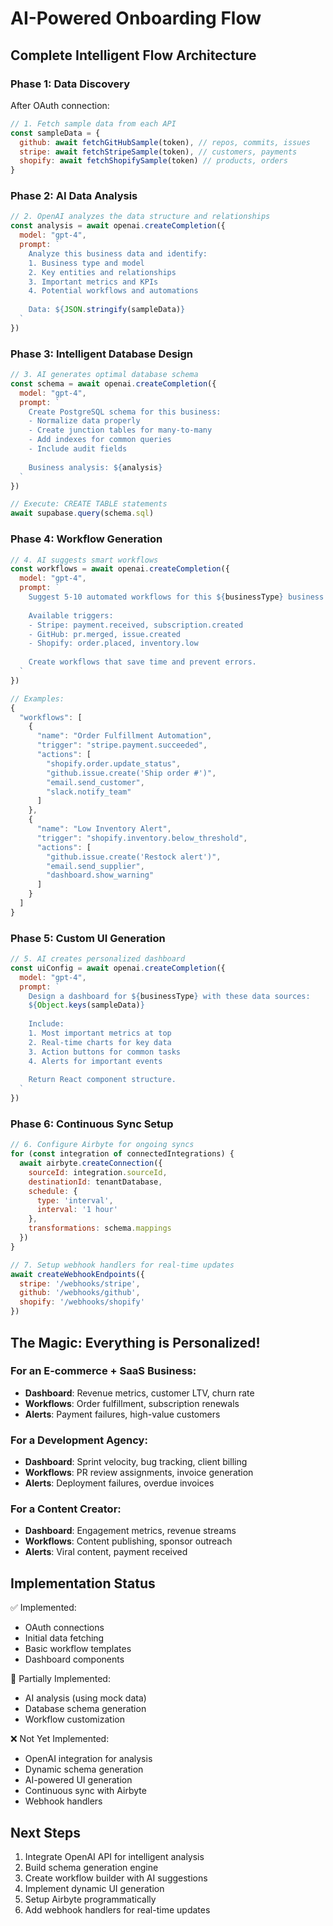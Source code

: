 # AI-Powered Onboarding Flow

## Complete Intelligent Flow Architecture

### Phase 1: Data Discovery
After OAuth connection:
```javascript
// 1. Fetch sample data from each API
const sampleData = {
  github: await fetchGitHubSample(token), // repos, commits, issues
  stripe: await fetchStripeSample(token), // customers, payments
  shopify: await fetchShopifySample(token) // products, orders
}
```

### Phase 2: AI Data Analysis
```javascript
// 2. OpenAI analyzes the data structure and relationships
const analysis = await openai.createCompletion({
  model: "gpt-4",
  prompt: `
    Analyze this business data and identify:
    1. Business type and model
    2. Key entities and relationships
    3. Important metrics and KPIs
    4. Potential workflows and automations
    
    Data: ${JSON.stringify(sampleData)}
  `
})
```

### Phase 3: Intelligent Database Design
```javascript
// 3. AI generates optimal database schema
const schema = await openai.createCompletion({
  model: "gpt-4",
  prompt: `
    Create PostgreSQL schema for this business:
    - Normalize data properly
    - Create junction tables for many-to-many
    - Add indexes for common queries
    - Include audit fields
    
    Business analysis: ${analysis}
  `
})

// Execute: CREATE TABLE statements
await supabase.query(schema.sql)
```

### Phase 4: Workflow Generation
```javascript
// 4. AI suggests smart workflows
const workflows = await openai.createCompletion({
  model: "gpt-4", 
  prompt: `
    Suggest 5-10 automated workflows for this ${businessType} business:
    
    Available triggers:
    - Stripe: payment.received, subscription.created
    - GitHub: pr.merged, issue.created
    - Shopify: order.placed, inventory.low
    
    Create workflows that save time and prevent errors.
  `
})

// Examples:
{
  "workflows": [
    {
      "name": "Order Fulfillment Automation",
      "trigger": "stripe.payment.succeeded",
      "actions": [
        "shopify.order.update_status",
        "github.issue.create('Ship order #')",
        "email.send_customer",
        "slack.notify_team"
      ]
    },
    {
      "name": "Low Inventory Alert",
      "trigger": "shopify.inventory.below_threshold",
      "actions": [
        "github.issue.create('Restock alert')",
        "email.send_supplier",
        "dashboard.show_warning"
      ]
    }
  ]
}
```

### Phase 5: Custom UI Generation
```javascript
// 5. AI creates personalized dashboard
const uiConfig = await openai.createCompletion({
  model: "gpt-4",
  prompt: `
    Design a dashboard for ${businessType} with these data sources:
    ${Object.keys(sampleData)}
    
    Include:
    1. Most important metrics at top
    2. Real-time charts for key data
    3. Action buttons for common tasks
    4. Alerts for important events
    
    Return React component structure.
  `
})
```

### Phase 6: Continuous Sync Setup
```javascript
// 6. Configure Airbyte for ongoing syncs
for (const integration of connectedIntegrations) {
  await airbyte.createConnection({
    sourceId: integration.sourceId,
    destinationId: tenantDatabase,
    schedule: {
      type: 'interval',
      interval: '1 hour'
    },
    transformations: schema.mappings
  })
}

// 7. Setup webhook handlers for real-time updates
await createWebhookEndpoints({
  stripe: '/webhooks/stripe',
  github: '/webhooks/github',
  shopify: '/webhooks/shopify'
})
```

## The Magic: Everything is Personalized!

### For an E-commerce + SaaS Business:
- **Dashboard**: Revenue metrics, customer LTV, churn rate
- **Workflows**: Order fulfillment, subscription renewals
- **Alerts**: Payment failures, high-value customers

### For a Development Agency:
- **Dashboard**: Sprint velocity, bug tracking, client billing  
- **Workflows**: PR review assignments, invoice generation
- **Alerts**: Deployment failures, overdue invoices

### For a Content Creator:
- **Dashboard**: Engagement metrics, revenue streams
- **Workflows**: Content publishing, sponsor outreach
- **Alerts**: Viral content, payment received

## Implementation Status

✅ Implemented:
- OAuth connections
- Initial data fetching  
- Basic workflow templates
- Dashboard components

🚧 Partially Implemented:
- AI analysis (using mock data)
- Database schema generation
- Workflow customization

❌ Not Yet Implemented:
- OpenAI integration for analysis
- Dynamic schema generation
- AI-powered UI generation
- Continuous sync with Airbyte
- Webhook handlers

## Next Steps

1. Integrate OpenAI API for intelligent analysis
2. Build schema generation engine
3. Create workflow builder with AI suggestions
4. Implement dynamic UI generation
5. Setup Airbyte programmatically
6. Add webhook handlers for real-time updates